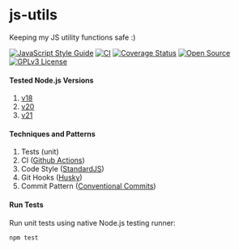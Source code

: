 # js-utils
Keeping my JS utility functions safe :)

[![JavaScript Style Guide](https://img.shields.io/badge/code_style-standard-brightgreen.svg)](https://standardjs.com)
[![CI](https://github.com/ikaromarlon/js-utils/actions/workflows/main.yml/badge.svg?branch=main)](https://github.com/ikaromarlon/js-utils/actions/workflows/main.yml)
[![Coverage Status](https://coveralls.io/repos/github/ikaromarlon/js-utils/badge.svg?branch=main)](https://coveralls.io/github/ikaromarlon/js-utils?branch=main)
[![Open Source](https://badges.frapsoft.com/os/v1/open-source.svg?v=103)](https://opensource.org/)
[![GPLv3 License](https://img.shields.io/badge/License-GPL%20v3-yellow.svg)](https://opensource.org/licenses/)

#### Tested Node.js Versions
1. [v18](https://nodejs.org/dist/latest-v18.x/docs/api/)
2. [v20](https://nodejs.org/dist/latest-v20.x/docs/api/)
3. [v21](https://nodejs.org/dist/latest-v21.x/docs/api/)

#### Techniques and Patterns
1. Tests (unit)
2. CI ([Github Actions](https://github.com/features/actions))
3. Code Style ([StandardJS](https://standardjs.com))
4. Git Hooks ([Husky](https://typicode.github.io/husky/))
5. Commit Pattern ([Conventional Commits](https://www.conventionalcommits.org/))

#### Run Tests

Run unit tests using native Node.js testing runner:

```bash
npm test
```